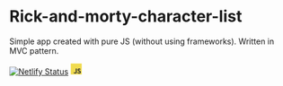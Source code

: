 # Rick-and-morty-character-list

Simple app created with pure JS (without using frameworks). Written in MVC pattern.

[![Netlify Status](https://api.netlify.com/api/v1/badges/d67b764e-023d-454f-8331-b1656febb7d2/deploy-status)](https://app.netlify.com/sites/rick-and-morty-characters-list/deploys)
<img src="https://raw.githubusercontent.com/devicons/devicon/master/icons/javascript/javascript-original.svg" width="20" height="20">
